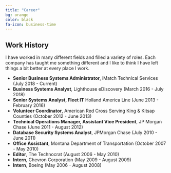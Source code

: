 ```yaml
---
title: "Career"
bg: orange
color: black
fa-icon: business-time
---
```


## Work History

I have worked in many different fields and filled a variety of roles.  Each company has taught me something different and I like to think I have left things a bit better at every place I work.

- **Senior Business Systems Administrator**, iMatch Technical Services (July 2018 - Current)  
- **Business Systems Analyst**, Lighthouse eDiscovery (March 2016 - July 2018)  
- **Senior Systems Analyst, Fleet IT** Holland America Line (June 2013 - February 2016)  
- **Volunteer Coordinator**, American Red Cross Serving King & Kitsap Counties (October 2012 - June 2013)  
- **Technical Operations Manager, Assistant Vice President**, JP Morgan Chase (June 2011 - August 2012)  
- **Database Security Systems Analyst**, JPMorgan Chase (July 2010 - June 2011)  
- **Office Assistant**, Montana Department of Transportation (October 2007 - May 2010)  
- **Editor**, The Technocrat (August 2006 - May 2010)  
- **Intern**, Chevron Corporation (May 2009 - August 2009)  
- **Intern**, Boeing (May 2006 - August 2008)  
